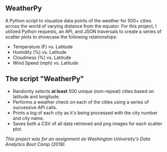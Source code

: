 ## WeatherPy

A Python script to visualize data points of the weather for 500+ cities across the world of varying distance from the equator. 
For this project, I utilized Python requests, an API, and JSON traversals to create a series of scatter plots to showcase the following relationships:

* Temperature (F) vs. Latitude
* Humidity (%) vs. Latitude
* Cloudiness (%) vs. Latitude
* Wind Speed (mph) vs. Latitude

## The script "WeatherPy"
* Randomly selects **at least** 500 unique (non-repeat) cities based on latitude and longitude.
* Performs a weather check on each of the cities using a series of successive API calls.
* Prints a log of each city as it's being processed with the city number and city name.
* Saves both a CSV of all data retrieved and png images for each scatter plot.


*This project was for an assignment as Washington University's Data Analytics Boot Camp (2019).*
